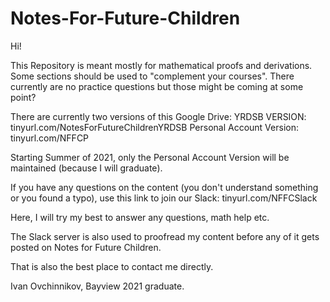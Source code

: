 # Notes-For-Future-Children
Hi!

This Repository is meant mostly for mathematical proofs and derivations. 
Some sections should be used to "complement your courses".
There currently are no practice questions but those might be coming at some point? 

There are currently two versions of this Google Drive:
YRDSB VERSION: tinyurl.com/NotesForFutureChildrenYRDSB
Personal Account Version:  tinyurl.com/NFFCP

Starting Summer of 2021, only the Personal Account Version will be maintained (because I will graduate).

If you have any questions on the content (you don't understand something or you found a typo),
use this link to join our Slack: tinyurl.com/NFFCSlack

Here, I will try my best to answer any questions, math help etc. 

The Slack server is also used to proofread my content before any of it gets posted on Notes for Future Children. 

That is also the best place to contact me directly.


Ivan Ovchinnikov, Bayview 2021 graduate. 
